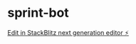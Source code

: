 # sprint-bot

[Edit in StackBlitz next generation editor ⚡️](https://stackblitz.com/~/github.com/codingpanda04/sprint-bot)